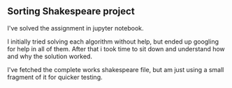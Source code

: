 ## Sorting Shakespeare project

I've solved the assignment in jupyter notebook.

I initially tried solving each algorithm without help, but ended up googling for help in all of them. 
After that i took time to sit down and understand how and why the solution worked.

I've fetched the complete works shakespeare file, but am just using a small fragment of it for quicker testing.


